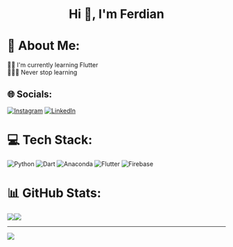 <h1 align="center">Hi 👋, I'm Ferdian</h1>

# 💫 About Me:
👨‍🎓 I'm currently learning Flutter<br>👨🏻‍💻 Never stop learning 


## 🌐 Socials:
[![Instagram](https://img.shields.io/badge/Instagram-%23E4405F.svg?logo=Instagram&logoColor=white)](https://instagram.com/frdnhmrf) [![LinkedIn](https://img.shields.io/badge/LinkedIn-%230077B5.svg?logo=linkedin&logoColor=white)](https://linkedin.com/in/frdnhmrf) 

# 💻 Tech Stack:
![Python](https://img.shields.io/badge/python-3670A0?style=for-the-badge&logo=python&logoColor=ffdd54) ![Dart](https://img.shields.io/badge/dart-%230175C2.svg?style=for-the-badge&logo=dart&logoColor=white) ![Anaconda](https://img.shields.io/badge/Anaconda-%2344A833.svg?style=for-the-badge&logo=anaconda&logoColor=white) ![Flutter](https://img.shields.io/badge/Flutter-%2302569B.svg?style=for-the-badge&logo=Flutter&logoColor=white) ![Firebase](https://img.shields.io/badge/firebase-%23039BE5.svg?style=for-the-badge&logo=firebase)
# 📊 GitHub Stats:
![](https://github-readme-stats.vercel.app/api?username=frdnhmrf&theme=dark&hide_border=true&include_all_commits=true&count_private=false)![](https://github-readme-streak-stats.herokuapp.com/?user=frdnhmrf&theme=dark&hide_border=true)


---
[![](https://visitcount.itsvg.in/api?id=frdnhmrf&icon=0&color=0)](https://visitcount.itsvg.in)

<!-- Proudly created with GPRM ( https://gprm.itsvg.in ) -->
